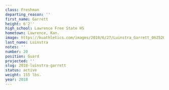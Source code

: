 ```yaml
---
class: Freshman
departing_reason: ''
first_name: Garrett
height: 6'2''
high_school: Lawrence Free State HS
hometown: Lawrence, Kan.
image: https://kuathletics.com/images/2018/6/27/Luinstra_Garrett_06252018.jpg?width=182&height=250&mode=crop&anchor=topcenter
last_name: Luinstra
notes: ''
number: 20
position: Guard
projected: ''
slug: 2018-luinstra-garrett
status: active
weight: 155 lbs.
year: 2018
---
```

